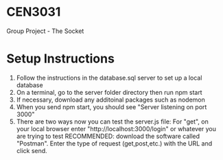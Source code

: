 # CEN3031
Group Project - The Socket

# Setup Instructions

1. Follow the instructions in the database.sql server to set up a local database
2. On a terminal, go to the server folder directory then run npm start
3. If necessary, download any additoinal packages such as nodemon
4. When you send npm start, you should see "Server listening on port 3000"
5. There are two ways now you can test the server.js file:
For "get", on your local browser enter "http://localhost:3000/login" or whatever you are trying to test
RECOMMENDED: download the software called "Postman". Enter the type of request (get,post,etc.) with the URL and click send.